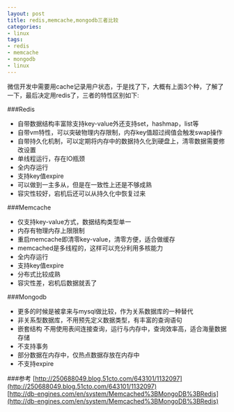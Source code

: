 ```yaml
---
layout: post
title: redis,memcache,mongodb三者比较
categories:
- linux	
tags:
- redis
- memcache
- mongodb
- linux
---
```


微信开发中需要用cache记录用户状态，于是找了下，大概有上面3个种，了解了一下，最后决定用redis了，三者的特性区别如下:

###Redis
+ 自带数据结构丰富除支持key-value外还支持set，hashmap，list等
+ 自带vm特性，可以突破物理内存限制，内存key值超过阀值会触发swap操作 
+ 自带持久化机制，可以定期将内存中的数据持久化到硬盘上，清零数据需要修改设置 
+ 单线程运行，存在IO瓶颈 
+ 全内存运行
+ 支持key值expire 
+ 可以做到一主多从，但是在一致性上还是不够成熟  
+ 容灾性较好，宕机后还可以从持久化中恢复过来      

###Memcache
+ 仅支持key-value方式，数据结构类型单一
+ 内存有物理内存上限限制
+ 重启memcache即清零key-value，清零方便，适合做缓存
+ memcached是多线程的，这样可以充分利用多核能力
+ 全内存运行 
+ 支持key值expire
+ 分布式比较成熟
+ 容灾性差，宕机后数据就丢了

###Mongodb
+ 更多的时候是被拿来与mysql做比较，作为关系数据库的一种替代 
+ 非关系型数据库，不用预先定义数据类型，有丰富的查询语句
+ 嵌套结构 不用使用表间连接查询，运行与内存中，查询效率高，适合海量数据存储 
+ 不支持事务
+ 部分数据在内存中，仅热点数据存放在内存中
+ 不支持expire


###参考
[http://250688049.blog.51cto.com/643101/1132097](http://250688049.blog.51cto.com/643101/1132097)   
[http://db-engines.com/en/system/Memcached%3BMongoDB%3BRedis](http://db-engines.com/en/system/Memcached%3BMongoDB%3BRedis)

